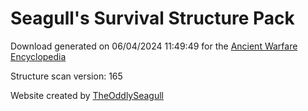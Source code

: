 # Seagull's Survival Structure Pack

Download generated on 06/04/2024 11:49:49 for the [Ancient Warfare Encyclopedia](http://ancient-warfare.legends-of-gramdatis.com/)

Structure scan version: 165

Website created by [TheOddlySeagull](https://github.com/TheOddlySeagull/ancient-warfare-encyclopedia-website)
